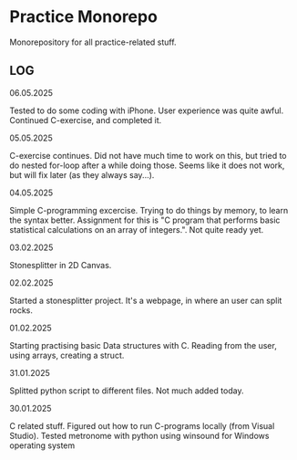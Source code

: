 # Practice Monorepo

Monorepository for all practice-related stuff.

## LOG

06.05.2025

Tested to do some coding with iPhone. User experience was quite awful. Continued C-exercise, and completed it.

05.05.2025

C-exercise continues. Did not have much time to work on this, but tried to do nested for-loop after a while doing those. Seems like it does not work, but will fix later (as they always say...).

04.05.2025

Simple C-programming excercise. Trying to do things by memory, to learn the syntax better. Assignment for this is "C program that performs basic statistical calculations on an array of integers.". Not quite ready yet.

03.02.2025

Stonesplitter in 2D Canvas.

02.02.2025

Started a stonesplitter project. It's a webpage, in where an user can split rocks.

01.02.2025

Starting practising basic Data structures with C. Reading from the user, using arrays, creating a struct.

31.01.2025

Splitted python script to different files. Not much added today.

30.01.2025

C related stuff. Figured out how to run C-programs locally (from Visual Studio). Tested metronome with python using winsound for Windows operating system
